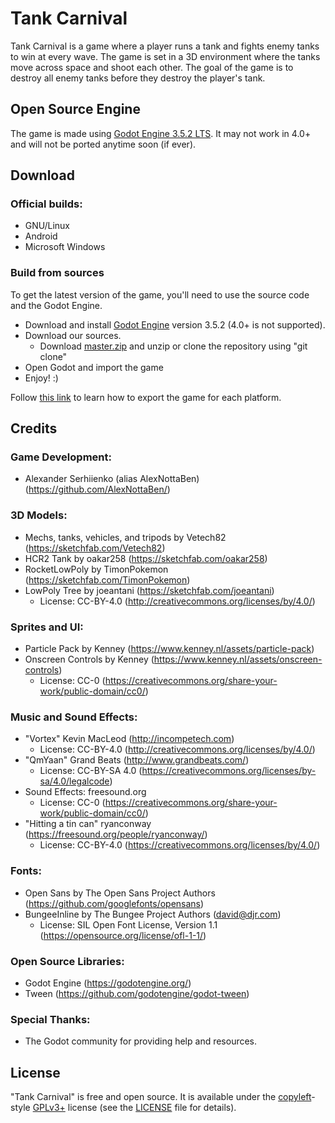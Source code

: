 # Tank Carnival
Tank Carnival is a game where a player runs a tank and fights enemy tanks to win at every wave. The game is set in a 3D environment where the tanks move across space and shoot each other. The goal of the game is to destroy all enemy tanks before they destroy the player's tank.

## Open Source Engine
The game is made using [Godot Engine 3.5.2 LTS](https://godotengine.org/). It may not work in 4.0+ and will not be ported anytime soon (if ever).

## Download
### Official builds:
- GNU/Linux
- Android
- Microsoft Windows

### Build from sources
To get the latest version of the game, you'll need to use the source code and the Godot Engine.

- Download and install [Godot Engine](https://godotengine.org/download) version 3.5.2 (4.0+ is not supported).
- Download our sources.
  - Download [master.zip](https://github.com/AlexNottaBen/Tank-Carnival/archive/master.zip) and unzip or clone the repository using "git clone"
- Open Godot and import the game
- Enjoy! :)

Follow [this link](http://docs.godotengine.org/en/latest/learning/workflow/export/exporting_projects.html) to learn how to export the game for each platform.

## Credits
### Game Development:
- Alexander Serhiienko (alias AlexNottaBen) (https://github.com/AlexNottaBen/)

### 3D Models:
- Mechs, tanks, vehicles, and tripods by Vetech82 (https://sketchfab.com/Vetech82)
- HCR2 Tank by oakar258 (https://sketchfab.com/oakar258)
- RocketLowPoly by TimonPokemon (https://sketchfab.com/TimonPokemon)
- LowPoly Tree by joeantani (https://sketchfab.com/joeantani)
  - License: CC-BY-4.0 (http://creativecommons.org/licenses/by/4.0/)

### Sprites and UI:
- Particle Pack by Kenney (https://www.kenney.nl/assets/particle-pack)
- Onscreen Controls by Kenney (https://www.kenney.nl/assets/onscreen-controls)
  - License: CC-0 (https://creativecommons.org/share-your-work/public-domain/cc0/)

### Music and Sound Effects:
- "Vortex" Kevin MacLeod (http://incompetech.com)
  - License: CC-BY-4.0 (http://creativecommons.org/licenses/by/4.0/)
- "QmYaan" Grand Beats (http://www.grandbeats.com/)
  - License: CC-BY-SA 4.0 (https://creativecommons.org/licenses/by-sa/4.0/legalcode)
- Sound Effects: freesound.org
  - License: CC-0 (https://creativecommons.org/share-your-work/public-domain/cc0/)
- "Hitting a tin can" ryanconway (https://freesound.org/people/ryanconway/)
  - License: CC-BY-4.0 (https://creativecommons.org/licenses/by/4.0/)

### Fonts:
- Open Sans by The Open Sans Project Authors (https://github.com/googlefonts/opensans)
- BungeeInline by The Bungee Project Authors (david@djr.com)
  - License: SIL Open Font License, Version 1.1 (https://opensource.org/license/ofl-1-1/)

### Open Source Libraries:
- Godot Engine (https://godotengine.org/)
- Tween (https://github.com/godotengine/godot-tween)

### Special Thanks:
- The Godot community for providing help and resources.

## License
"Tank Carnival" is free and open source. It is available under the [copyleft](https://www.gnu.org/copyleft/)-style [GPLv3+](https://www.gnu.org/licenses/gpl-3.0.html) license (see the [LICENSE](LICENSE) file for details).

